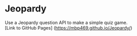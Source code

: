 # Jeopardy
Use a Jeopardy question API to make a simple quiz game.  
[Link to GitHub Pages] (https://mbp469.github.io/Jeopardy/)
